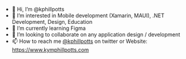- 👋 Hi, I’m @kphillpotts
- 👀 I’m interested in Mobile development (Xamarin, MAUI), .NET Development, Design, Education
- 🌱 I’m currently learning Figma
- 💞️ I’m looking to collaborate on any application design / development
- 📫 How to reach me [@kphillpotts](https://twitter.com/kphillpotts) on twitter or Website: https://www.kymphillpotts.com

<!---
kphillpotts/kphillpotts is a ✨ special ✨ repository because its `README.md` (this file) appears on your GitHub profile.
You can click the Preview link to take a look at your changes.
--->
